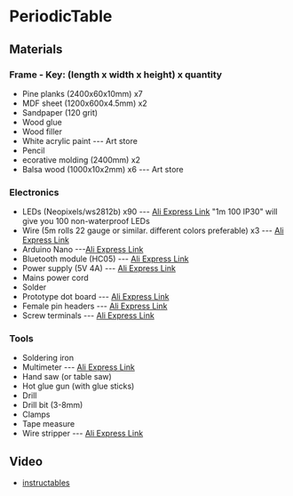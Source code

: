 # PeriodicTable


## Materials
### Frame - Key: (length x width x height) x quantity
  * Pine planks (2400x60x10mm) x7
  * MDF sheet (1200x600x4.5mm) x2
  * Sandpaper (120 grit)
  * Wood glue
  * Wood filler
  * White acrylic paint --- Art store
  * Pencil
  * ecorative molding (2400mm) x2
  * Balsa wood (1000x10x2mm) x6 --- Art store

### Electronics
  * LEDs (Neopixels/ws2812b) x90 --- [Ali Express Link](https://www.aliexpress.com/item/1m-4m-5m-WS2812B-Smart-led-pixel-strip-Black-White-PCB-30-60-144-leds-m/2036819167.html?spm=2114.search0104.3.1.vfSFec&ws_ab_test=searchweb0_0,searchweb201602_3_10152_10151_10065_10344_10068_10547_10342_10343_10340_10548_10341_10084_10083_10613_10615_10307_10614_10059_10314_10534_100031_10604_10103_10142,searchweb201603_2,ppcSwitch_5&algo_expid=7090edd1-8ac4-437c-9668-5cdfdab28cfe-0&algo_pvid=7090edd1-8ac4-437c-9668-5cdfdab28cfe&priceBeautifyAB=0) "1m 100 IP30" will give you 100 non-waterproof LEDs
  * Wire (5m rolls 22 gauge or similar. different colors preferable) x3 --- [Ali Express Link](https://www.aliexpress.com/item/32794086912.html?spm=2114.search0104.3.201.ZPckci&ws_ab_test=searchweb0_0,searchweb201602_3_10152_10151_10065_10344_10068_10547_10342_10343_10340_10548_10341_10084_10083_10613_10615_10307_10614_10059_10314_10534_100031_10604_10103_10142-10152,searchweb201603_2,ppcSwitch_5&algo_expid=d1c04801-2494-46b6-b238-4fdbca156535-27&algo_pvid=d1c04801-2494-46b6-b238-4fdbca156535&priceBeautifyAB=0)
  * Arduino Nano ---[Ali Express Link](https://www.aliexpress.com/item/32664577152.html?spm=2114.search0104.3.8.7e6DqH&ws_ab_test=searchweb0_0,searchweb201602_3_10152_10151_10065_10344_10068_10547_10342_10343_10340_10548_10341_10084_10083_10613_10615_10307_10614_10059_10314_10534_100031_10604_10103_10142,searchweb201603_2,ppcSwitch_5&algo_expid=b322d5c3-67d0-4d5d-ba3b-69e459534882-4&algo_pvid=b322d5c3-67d0-4d5d-ba3b-69e459534882&priceBeautifyAB=0)
  * Bluetooth module (HC05) --- [Ali Express Link](https://www.aliexpress.com/item/1898730792.html?spm=2114.search0104.3.2.4BJuTn&ws_ab_test=searchweb0_0,searchweb201602_3_10152_10151_10065_10344_10068_10547_10342_10343_10340_10548_10341_10084_10083_10613_10615_10307_10614_10059_10314_10534_100031_10604_10103_10142-10344,searchweb201603_2,ppcSwitch_5&algo_expid=25b96feb-0be6-4716-9363-8bdcd123af93-0&algo_pvid=25b96feb-0be6-4716-9363-8bdcd123af93&priceBeautifyAB=0)
  * Power supply (5V 4A) --- [Ali Express Link](https://www.aliexpress.com/item/32641542774.html?spm=2114.search0104.3.17.XwyoIG&ws_ab_test=searchweb0_0,searchweb201602_3_10152_10151_10065_10344_10068_10547_10342_10343_10340_10548_10341_10084_10083_10613_10615_10307_10614_10059_10314_10534_100031_10604_10103_10142,searchweb201603_2,ppcSwitch_5&algo_expid=8d2363a0-16ee-4f10-96d2-5b09bb129a7b-2&algo_pvid=8d2363a0-16ee-4f10-96d2-5b09bb129a7b&priceBeautifyAB=0)
  * Mains power cord
  * Solder
  * Prototype dot board --- [Ali Express Link](https://www.aliexpress.com/item/765383366.html?spm=2114.search0104.3.9.dukD6q&ws_ab_test=searchweb0_0,searchweb201602_3_10152_10151_10065_10344_10068_10547_10342_10343_10340_10548_10341_10084_10083_10613_10615_10307_10614_10059_10314_10534_100031_10604_10103_10142-10343,searchweb201603_2,ppcSwitch_5&algo_expid=545ac005-7618-4f32-a243-bfe9c6114e55-1&algo_pvid=545ac005-7618-4f32-a243-bfe9c6114e55&priceBeautifyAB=0)
  * Female pin headers --- [Ali Express Link](https://www.aliexpress.com/item/Free-Shipping-20pcs-lot-40-Pin-2-54-mm-Single-Row-Female-Pin-Header-PCB/32325737051.html?spm=2114.search0104.3.16.SylIch&ws_ab_test=searchweb0_0,searchweb201602_3_10152_10151_10065_10344_10068_10547_10342_10343_10340_10548_10341_10084_10083_10613_10615_10307_10614_10059_10314_10534_100031_10604_10103_10142,searchweb201603_25,ppcSwitch_5&algo_expid=53de1cff-d4ba-4525-bcb0-e86442bbe224-2&algo_pvid=53de1cff-d4ba-4525-bcb0-e86442bbe224&priceBeautifyAB=0)
  * Screw terminals --- [Ali Express Link](https://www.aliexpress.com/item/32700056337.html?spm=2114.search0104.3.23.wzBT7N&ws_ab_test=searchweb0_0,searchweb201602_3_10152_10151_10065_10344_10068_10547_10342_10343_10340_10548_10341_10084_10083_10613_10615_10307_10614_10059_10314_10534_100031_10604_10103_10142,searchweb201603_25,ppcSwitch_5&algo_expid=c4636e88-08fe-489e-a313-526766efcdb6-3&algo_pvid=c4636e88-08fe-489e-a313-526766efcdb6&priceBeautifyAB=0)
 ### Tools
  * Soldering iron
  * Multimeter --- [Ali Express Link](https://www.aliexpress.com/item/1069330549.html?spm=2114.search0104.3.9.49PJ9q&ws_ab_test=searchweb0_0,searchweb201602_3_10152_10151_10065_10344_10068_10547_10342_10343_10340_10548_10341_10084_10083_10613_10615_10307_10614_10059_10314_10534_100031_10604_10103_10142,searchweb201603_2,ppcSwitch_5&algo_expid=518e8af4-d553-4754-85c3-d87c14d1068b-4&algo_pvid=518e8af4-d553-4754-85c3-d87c14d1068b&priceBeautifyAB=0)
  * Hand saw (or table saw)
  * Hot glue gun (with glue sticks)
  * Drill
  * Drill bit (3-8mm)
  * Clamps
  * Tape measure
  * Wire stripper --- [Ali Express Link](https://www.aliexpress.com/item/32354388626.html?spm=2114.search0104.3.17.vGhrvi&ws_ab_test=searchweb0_0,searchweb201602_3_10152_10151_10065_10344_10068_10547_10342_10343_10340_10548_10341_10084_10083_10613_10615_10307_10614_10059_10314_10534_100031_10604_10103_10142,searchweb201603_25,ppcSwitch_5&algo_expid=419deda5-8732-4add-bc62-d8b7ef1fe260-2&algo_pvid=419deda5-8732-4add-bc62-d8b7ef1fe260&priceBeautifyAB=0)
 
## Video
  * [instructables](https://www.youtube.com/watch?v=cjIHdSHa2zM&t=8s&ab_channel=FranciscoLopes)
  
  
